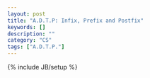 ```yaml
---
layout: post
title: "A.D.T.P: Infix, Prefix and Postfix"
keywords: []
description: ""
category: "CS"
tags: ["A.D.T.P."]
---
```

{% include JB/setup %}
